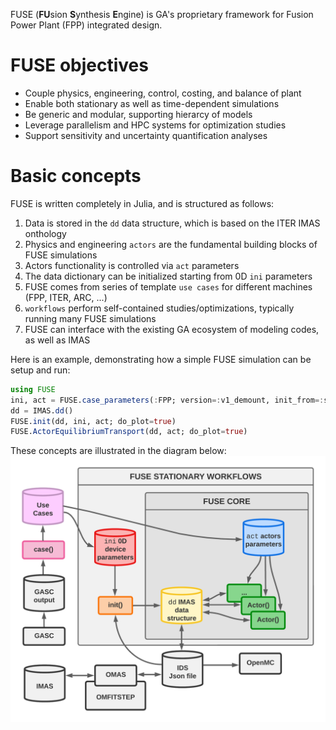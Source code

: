 FUSE (**FU**sion **S**ynthesis **E**ngine) is GA's proprietary framework for Fusion Power Plant (FPP) integrated design.

# FUSE objectives

* Couple physics, engineering, control, costing, and balance of plant
* Enable both stationary as well as time-dependent simulations
* Be generic and modular, supporting hierarcy of models
* Leverage parallelism and HPC systems for optimization studies
* Support sensitivity and uncertainty quantification analyses

# Basic concepts

FUSE is written completely in Julia, and is structured as follows:
1. Data is stored in the `dd` data structure, which is based on the ITER IMAS onthology
1. Physics and engineering `actors` are the fundamental building blocks of FUSE simulations
1. Actors functionality is controlled via `act` parameters
1. The data dictionary can be initialized starting from 0D `ini` parameters
1. FUSE comes from series of template `use cases` for different machines (FPP, ITER, ARC, ...)
1. `workflows` perform self-contained studies/optimizations, typically running many FUSE simulations
1. FUSE can interface with the existing GA ecosystem of modeling codes, as well as IMAS

Here is an example, demonstrating how a simple FUSE simulation can be setup and run:
```julia
using FUSE
ini, act = FUSE.case_parameters(:FPP; version=:v1_demount, init_from=:scalars)
dd = IMAS.dd()
FUSE.init(dd, ini, act; do_plot=true)
FUSE.ActorEquilibriumTransport(dd, act; do_plot=true)
```

These concepts are illustrated in the diagram below:
![image](./assets/FUSE.png)